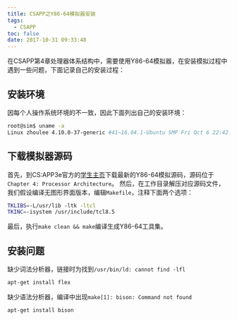 ```yaml
---
title: CSAPP之Y86-64模拟器安装
tags:
  - CSAPP
toc: false
date: 2017-10-31 09:33:48
---
```

在CSAPP第4章处理器体系结构中，需要使用Y86-64模拟器，在安装模拟过程中遇到一些问题，下面记录自己的安装过程：
## 安装环境
因每个人操作系统环境的不一致，因此下面列出自己的安装环境：
``` bash
root@sim$ uname -a
Linux zhoulee 4.10.0-37-generic #41~16.04.1-Ubuntu SMP Fri Oct 6 22:42:59 UTC 2017 x86_64 x86_64 x86_64 GNU/Linux
```

## 下载模拟器源码
首先，到CS:APP3e官方的[学生主页](http://csapp.cs.cmu.edu/3e/students.html)下载最新的Y86-64模拟源码，源码位于`Chapter 4: Processor Architecture`。
然后，在工作目录解压对应源码文件，我们假设编译无图形界面版本，编辑`Makefile`，注释下面两个选项：
``` bash
TKLIBS=-L/usr/lib -ltk -ltcl
TKINC=-isystem /usr/include/tcl8.5
```
最后，执行`make clean && make`编译生成Y86-64工具集。

## 安装问题
缺少词法分析器，链接时为找到`/usr/bin/ld: cannot find -lfl`
``` bash
apt-get install flex
```
缺少语法分析器，编译中出现`make[1]: bison: Command not found`
``` bash
apt-get install bison
```
<!--more-->
